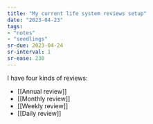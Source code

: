 ```yaml
---
title: "My current life system reviews setup"
date: "2023-04-23"
tags:
- "notes"
- "seedlings"
sr-due: 2023-04-24
sr-interval: 1
sr-ease: 230
---
```


I have four kinds of reviews:

- [[Annual review]]
- [[Monthly review]]
- [[Weekly review]]
- [[Daily review]]